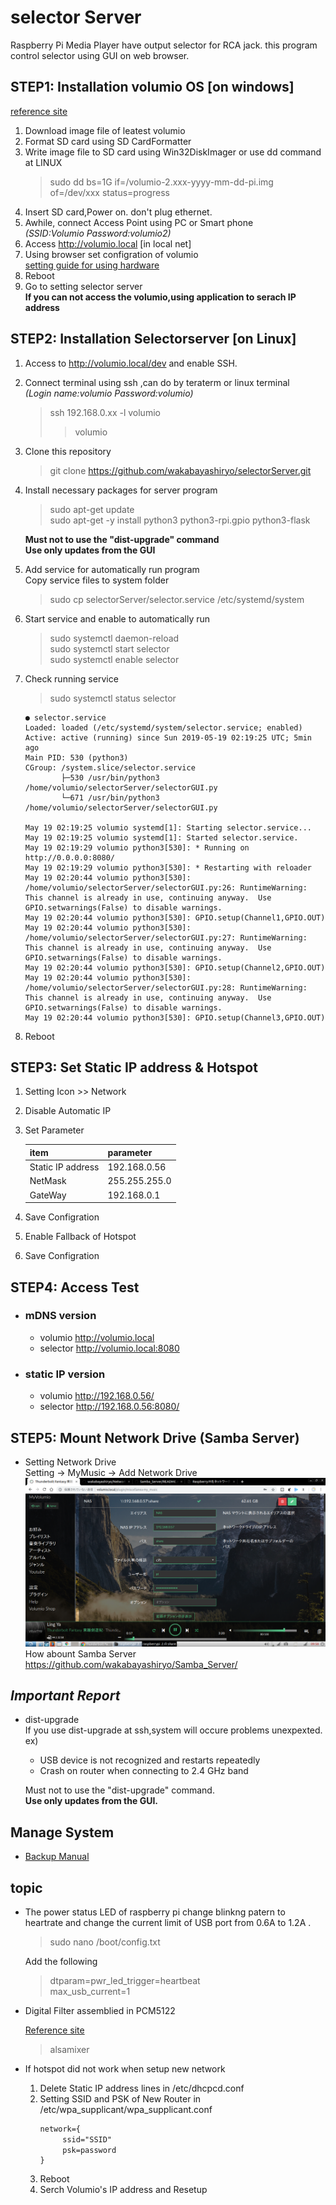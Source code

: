 # selector Server

Raspberry Pi Media Player have output selector for RCA jack.
this program control selector using GUI on web browser.
## STEP1: Installation volumio OS [on windows]
[reference site](https://itdecoboconikki.com/2017/02/10/2017volumio-2041install/)
1. Download image file of leatest volumio   
2. Format SD card using SD CardFormatter    
3. Write image file to SD card using Win32DiskImager or use dd command at LINUX   
    > sudo dd bs=1G if=/volumio-2.xxx-yyyy-mm-dd-pi.img of=/dev/xxx status=progress
4. Insert SD card,Power on. don't plug ethernet.   
5. Awhile, connect Access Point using PC or Smart phone    
    *(SSID:Volumio Password:volumio2)*
6. Access http://volumio.local [in local net]
7. Using browser set configration of volumio   
[setting guide for using hardware](http://www.raspberrypiwiki.com/index.php/File:RPI-HIFI-DAC-manual-en.pdf)
8. Reboot   
9. Go to setting selector server    
**If you can not access the volumio,using application to serach IP address**

## STEP2: Installation Selectorserver [on Linux]
1. Access to http://volumio.local/dev and enable SSH.
1. Connect terminal using ssh ,can do by teraterm or linux terminal   
    *(Login name:volumio Password:volumio)*
    > ssh 192.168.0.xx -l volumio   
    >> volumio   
2. Clone this repository 
    > git clone https://github.com/wakabayashiryo/selectorServer.git
3. Install necessary packages for server program 
    > sudo apt-get update   
    > sudo apt-get -y install python3 python3-rpi.gpio python3-flask   

    **Must not to use the "dist-upgrade" command**   
    **Use only updates from the GUI**
4. Add service for automatically run program    
    Copy service files to system folder
    > sudo cp selectorServer/selector.service /etc/systemd/system
6. Start service and enable to automatically run
    > sudo systemctl daemon-reload   
    > sudo systemctl start selector   
    > sudo systemctl enable selector   
7. Check running service
    > sudo systemctl status selector
    ~~~
    ● selector.service
   Loaded: loaded (/etc/systemd/system/selector.service; enabled)
   Active: active (running) since Sun 2019-05-19 02:19:25 UTC; 5min ago
    Main PID: 530 (python3)
    CGroup: /system.slice/selector.service
            ├─530 /usr/bin/python3 /home/volumio/selectorServer/selectorGUI.py
            └─671 /usr/bin/python3 /home/volumio/selectorServer/selectorGUI.py

    May 19 02:19:25 volumio systemd[1]: Starting selector.service...
    May 19 02:19:25 volumio systemd[1]: Started selector.service.
    May 19 02:19:29 volumio python3[530]: * Running on http://0.0.0.0:8080/
    May 19 02:19:29 volumio python3[530]: * Restarting with reloader
    May 19 02:20:44 volumio python3[530]: /home/volumio/selectorServer/selectorGUI.py:26: RuntimeWarning: This channel is already in use, continuing anyway.  Use GPIO.setwarnings(False) to disable warnings.
    May 19 02:20:44 volumio python3[530]: GPIO.setup(Channel1,GPIO.OUT)
    May 19 02:20:44 volumio python3[530]: /home/volumio/selectorServer/selectorGUI.py:27: RuntimeWarning: This channel is already in use, continuing anyway.  Use GPIO.setwarnings(False) to disable warnings.
    May 19 02:20:44 volumio python3[530]: GPIO.setup(Channel2,GPIO.OUT)
    May 19 02:20:44 volumio python3[530]: /home/volumio/selectorServer/selectorGUI.py:28: RuntimeWarning: This channel is already in use, continuing anyway.  Use GPIO.setwarnings(False) to disable warnings.
    May 19 02:20:44 volumio python3[530]: GPIO.setup(Channel3,GPIO.OUT)
    ~~~
8. Reboot

## STEP3: Set Static IP address & Hotspot
1. Setting Icon  >> Network
2. Disable Automatic IP
3. Set Parameter   

    |item|parameter|   
    |:--|:--|   
    |Static IP address|192.168.0.56|    
    |NetMask|255.255.255.0|   
    |GateWay|192.168.0.1|    
    
4. Save Configration
5. Enable Fallback of Hotspot
4. Save Configration

## STEP4: Access Test
- ### mDNS version
    - volumio http://volumio.local   
    - selector http://volumio.local:8080

- ### static IP version

    - volumio http://192.168.0.56/   
    - selector http://192.168.0.56:8080/   
   
## STEP5: Mount Network Drive (Samba Server)
- Setting Network Drive    
    Setting -> MyMusic -> Add Network Drive    
    ![](./NetworkDriveSetting.png)
    How abount Samba Server   
    https://github.com/wakabayashiryo/Samba_Server/

## ***Important Report***
- dist-upgrade   
    If you use dist-upgrade at ssh,system will occure problems unexpexted.   
    ex)   
    - USB device is not recognized and restarts repeatedly   
    - Crash on router when connecting to 2.4 GHz band   
    
    Must not to use the "dist-upgrade" command.   
    **Use only updates from the GUI.**  

## Manage System
- [Backup Manual](./backup_manual.md)

## topic
- The power status LED of raspberry pi change blinkng patern to heartrate and change the current limit of USB port from 0.6A to 1.2A .

    > sudo nano /boot/config.txt 

    Add the following   

    > dtparam=pwr_led_trigger=heartbeat   
    > max_usb_current=1
    
- Digital Filter assemblied in PCM5122

    [Reference site](https://www.phileweb.com/review/article/201812/04/3283.html)

    > alsamixer
-  If hotspot did not work when setup new network    
    1. Delete Static IP address lines in /etc/dhcpcd.conf
    1. Setting SSID and PSK of New Router in /etc/wpa_supplicant/wpa_supplicant.conf   
        ~~~
        network={
        　　　ssid="SSID"
        　　　psk=password
        }    
        ~~~
    1. Reboot
    1. Serch Volumio's IP address and Resetup
